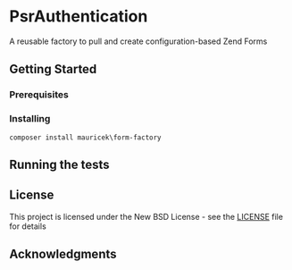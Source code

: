 # PsrAuthentication

A reusable factory to pull and create configuration-based Zend Forms

## Getting Started

### Prerequisites


### Installing

```
composer install mauricek\form-factory
```

## Running the tests


## License

This project is licensed under the New BSD License - see the [LICENSE](LICENSE) file for details

## Acknowledgments


